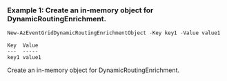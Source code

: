 ### Example 1: Create an in-memory object for DynamicRoutingEnrichment.
```powershell
New-AzEventGridDynamicRoutingEnrichmentObject -Key key1 -Value value1
```

```output
Key  Value
---  -----
key1 value1
```

Create an in-memory object for DynamicRoutingEnrichment.